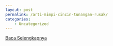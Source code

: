 ```yaml
---
layout: post
permalink: /arti-mimpi-cincin-tunangan-rusak/
categories:
    - Uncategorized
---
```


[Baca Selengkapnya](/02)
